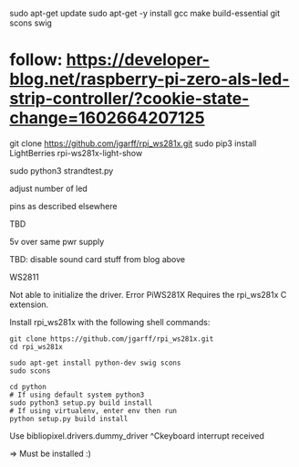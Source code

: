 sudo apt-get update
sudo apt-get -y install gcc make build-essential git scons swig

# follow: https://developer-blog.net/raspberry-pi-zero-als-led-strip-controller/?cookie-state-change=1602664207125


git clone https://github.com/jgarff/rpi_ws281x.git
sudo pip3 install LightBerries rpi-ws281x-light-show 

sudo python3 strandtest.py

adjust number of led



pins as described elsewhere

TBD

5v over same pwr supply


TBD: disable sound card stuff from blog above



WS2811 



Not able to initialize the driver. Error
PiWS281X Requires the rpi_ws281x C extension.

Install rpi_ws281x with the following shell commands:

    git clone https://github.com/jgarff/rpi_ws281x.git
    cd rpi_ws281x

    sudo apt-get install python-dev swig scons
    sudo scons

    cd python
    # If using default system python3
    sudo python3 setup.py build install
    # If using virtualenv, enter env then run
    python setup.py build install

Use bibliopixel.drivers.dummy_driver
^Ckeyboard interrupt received



=> Must be installed :)
